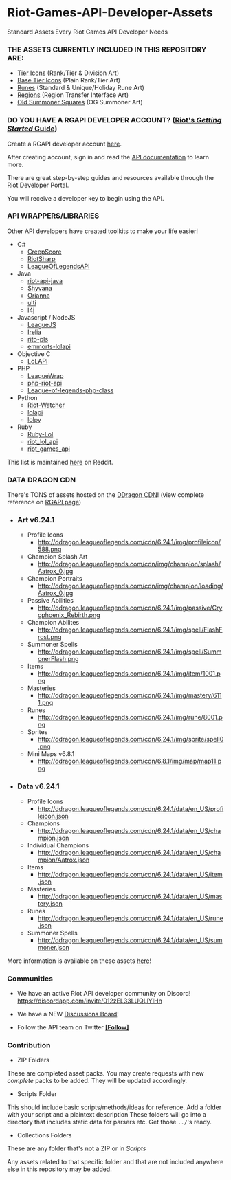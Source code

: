 # Riot-Games-API-Developer-Assets
Standard Assets Every Riot Games API Developer Needs

### THE ASSETS CURRENTLY INCLUDED IN THIS REPOSITORY ARE:
* [Tier Icons](https://github.com/hunterwodzenski/RG-API-Developer-Assets/blob/master/tier-icons.zip) (Rank/Tier & Division Art)
* [Base Tier Icons](https://github.com/hunterwodzenski/RG-API-Developer-Assets/blob/master/tier-icons.zip) (Plain Rank/Tier Art)
* [Runes](https://github.com/hunterwodzenski/RG-API-Developer-Assets/blob/master/runes.zip) (Standard & Unique/Holiday Rune Art)
* [Regions](https://github.com/hunterwodzenski/RG-API-Developer-Assets/blob/master/regions.zip) (Region Transfer Interface Art)
* [Old Summoner Squares](https://github.com/hunterwodzenski/RG-API-Developer-Assets/blob/master/old-summoner-squares.zip) (OG Summoner Art)



### DO YOU HAVE A RGAPI DEVELOPER ACCOUNT? ([Riot's *Getting Started* Guide](https://developer.riotgames.com/getting-started.html))
Create a RGAPI developer account [here](https://developer.riotgames.com/).

After creating account, sign in and read the [API documentation](https://developer.riotgames.com/api-methods/) to learn more.

There are great step-by-step guides and resources available through the Riot Developer Portal.

You will receive a developer key to begin using the API.

### API WRAPPERS/LIBRARIES
Other API developers have created toolkits to make your life easier!
 * C#
   * [CreepScore](https://github.com/golf1052/CreepScore)
   * [RiotSharp](https://github.com/BenFradet/RiotSharp)
   * [LeagueOfLegendsAPI](https://github.com/XeeX/LeagueOfLegendsAPI)
 * Java
   * [riot-api-java](https://github.com/taycaldwell/riot-api-java)
   * [Shyvana](https://github.com/shyos/Shyvana)
   * [Orianna](https://github.com/meraki-analytics/Orianna)
   * [ulti](https://github.com/a64adam/ulti)
   * [l4j](https://github.com/stelar7/L4J)
 * Javascript / NodeJS
   * [LeagueJS](https://github.com/claudiowilson/LeagueJS)
   * [Irelia](https://github.com/alexperezpaya/irelia)
   * [rito-pls](https://github.com/brucewsinc/rito-pls)
   * [emmorts-lolapi](https://github.com/emmorts/lolapi)
 * Objective C
   * [LoLAPI](https://github.com/troystump/LoLAPI)
 * PHP
   * [LeagueWrap](https://github.com/paquettg/leaguewrap)
   * [php-riot-api](https://github.com/kevinohashi/php-riot-api)
   * [League-of-legends-php-class](https://github.com/haringsrob/League-of-legends-php-class)
 * Python
   * [Riot-Watcher](https://github.com/pseudonym117/Riot-Watcher)
   * [lolapi](https://github.com/Kruptein/lolapi)
   * [lolpy](https://github.com/p-ob/lolPy)
 * Ruby
   * [Ruby-Lol](https://github.com/mikamai/ruby-lol)
   * [riot_lol_api](https://github.com/francois-blanchard/riot_lol_api)
   * [riot_games_api](https://github.com/shishi/riot_games_api)
 
This list is maintained [here](https://www.reddit.com/r/loldev/wiki/api-client-libraries) on Reddit.


### DATA DRAGON CDN
There's TONS of assets hosted on the [DDragon CDN](http://http://ddragon.leagueoflegends.com/tool/.com)! (view complete reference on [RGAPI page](https://developer.riotgames.com/static-data.html))

  * ### Art v6.24.1
       * Profile Icons
          * http://ddragon.leagueoflegends.com/cdn/6.24.1/img/profileicon/588.png 
       * Champion Splash Art
          * http://ddragon.leagueoflegends.com/cdn/img/champion/splash/Aatrox_0.jpg
       * Champion Portraits
          * http://ddragon.leagueoflegends.com/cdn/img/champion/loading/Aatrox_0.jpg
       * Passive Abilities
          * http://ddragon.leagueoflegends.com/cdn/6.24.1/img/passive/Cryophoenix_Rebirth.png 
       * Champion Abilites
          * http://ddragon.leagueoflegends.com/cdn/6.24.1/img/spell/FlashFrost.png
       * Summoner Spells
          * http://ddragon.leagueoflegends.com/cdn/6.24.1/img/spell/SummonerFlash.png 
       * Items
          * http://ddragon.leagueoflegends.com/cdn/6.24.1/img/item/1001.png 
       * Masteries
          * http://ddragon.leagueoflegends.com/cdn/6.24.1/img/mastery/6111.png
       * Runes
          * http://ddragon.leagueoflegends.com/cdn/6.24.1/img/rune/8001.png 
       * Sprites
          * http://ddragon.leagueoflegends.com/cdn/6.24.1/img/sprite/spell0.png 
       * Mini Maps v6.8.1
          * http://ddragon.leagueoflegends.com/cdn/6.8.1/img/map/map11.png 
  * ### Data v6.24.1
      * Profile Icons
          * http://ddragon.leagueoflegends.com/cdn/6.24.1/data/en_US/profileicon.json 
      * Champions
          * http://ddragon.leagueoflegends.com/cdn/6.24.1/data/en_US/champion.json
      * Individual Champions
          * http://ddragon.leagueoflegends.com/cdn/6.24.1/data/en_US/champion/Aatrox.json 
      * Items
          * http://ddragon.leagueoflegends.com/cdn/6.24.1/data/en_US/item.json 
      * Masteries
          * http://ddragon.leagueoflegends.com/cdn/6.24.1/data/en_US/mastery.json 
      * Runes
          * http://ddragon.leagueoflegends.com/cdn/6.24.1/data/en_US/rune.json 
      * Summoner Spells
          * http://ddragon.leagueoflegends.com/cdn/6.24.1/data/en_US/summoner.json
          
More information is available on these assets [here](https://developer.riotgames.com/static-data.html)!

### Communities

- We have an active Riot API developer community on Discord! https://discordapp.com/invite/012zEL33LUQLlYIHn

- We have a NEW [Discussions Board](https://discussion.developer.riotgames.com/index.html)! 

- Follow the API team on Twitter [__[Follow]__](https://twitter.com/RiotGamesAPI)

### Contribution

- ZIP Folders

These are completed asset packs. You may create requests with new _complete_ packs to be added. They will be updated accordingly.
  
- Scripts Folder

This should include basic scripts/methods/ideas for reference.
Add a folder with your script and a plaintext description
These folders will go into a directory that includes static data for parsers etc. Get those ```../```'s ready.

- Collections Folders

These are any folder that's not a ZIP or in _Scripts_

Any assets related to that specific folder and that are not included anywhere else in this repository may be added.
